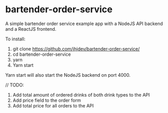 # bartender-order-service

A simple bartender order service example app with a NodeJS API backend and a ReactJS frontend.

To install:

1. git clone https://github.com/jhjdev/bartender-order-service/
2. cd bartender-order-service
3. yarn
4. Yarn start

Yarn start will also start the NodeJS backend on port 4000.

  // TODO:
  1. Add total amount of ordered drinks of both drink types to the API
  2. Add price field to the order form
  3. Add total price for all orders to the API
  
